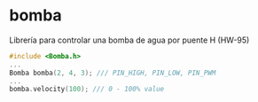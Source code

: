 # bomba
Librería para controlar una bomba de agua por puente H (HW-95)

```c++
#include <Bomba.h>
...
Bomba bomba(2, 4, 3); /// PIN_HIGH, PIN_LOW, PIN_PWM
...
bomba.velocity(100); /// 0 - 100% value
